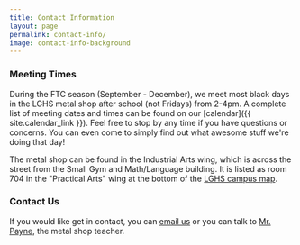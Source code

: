 ```yaml
---
title: Contact Information
layout: page
permalink: contact-info/
image: contact-info-background
---
```


### Meeting Times

During the FTC season (September - December), we meet most black days in the LGHS metal shop after school (not Fridays) from 2-4pm. A complete list of meeting dates and times can be found on our [calendar]({{ site.calendar_link }}). Feel free to stop by any time if you have questions or concerns. You can even come to simply find out what awesome stuff we're doing that day!

The metal shop can be found in the Industrial Arts wing, which is across the street from the Small Gym and Math/Language building.
It is listed as room 704 in the "Practical Arts" wing at the bottom of the [LGHS campus map](http://www.lghs.net/about/campusmap.jsp).

### Contact Us

If you would like get in contact, you can [email us](mailto:contact@ironclaw972.org) or you can talk to [Mr. Payne](http://www.lghs.net/apps/pages/index.jsp?uREC_ID=323473&type=u), the metal shop teacher.
